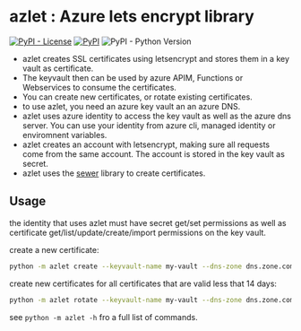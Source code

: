 # azlet : Azure lets encrypt library

[![PyPI - License](https://img.shields.io/pypi/l/azlet)](https://pypi.org/project/azlet/)
[![PyPI](https://img.shields.io/pypi/v/azlet)](https://pypi.org/project/caffoa/)
![PyPI - Python Version](https://img.shields.io/pypi/pyversions/azlet)



* azlet creates SSL certificates using letsencrypt and stores them in a key vault as certificate.
* The keyvault then can be used by azure APIM, Functions or Webservices to consume the certificates.
* You can create new certificates, or rotate existing certificates.
* to use azlet, you need an azure key vault an an azure DNS.
* azlet uses azure identity to access the key vault as well as the azure dns server. You can use your identity from azure cli, managed identity or enviromnent variables.
* azlet creates an account with letsencrypt, making sure all requests come from the same account. The account is stored in the key vault as secret.
* azlet uses the [sewer](https://github.com/komuw/sewer) library to create certificates.

## Usage

the identity that uses azlet must have secret get/set permissions as well as certificate get/list/update/create/import permissions on the key vault.

create a new certificate:
```bash
python -m azlet create --keyvault-name my-vault --dns-zone dns.zone.com --dns-subscription 11111111-1111-1111-1111-11111111111" --dns-resource-group dns --prefix test
```

create new certificates for all certificates that are valid less that 14 days:
```bash
python -m azlet rotate --keyvault-name my-vault --dns-zone dns.zone.com --dns-subscription 11111111-1111-1111-1111-11111111111" --dns-resource-group dns
```

see `python -m azlet -h` fro a full list of commands. 
